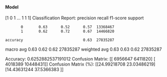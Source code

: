 #### Model
[1 0 1 ... 1 1 1]
Classification Report:
              precision    recall  f1-score   support

           0       0.63      0.52      0.57  13368467
           1       0.62      0.72      0.67  14466820

    accuracy                           0.63  27835287
   macro avg       0.63      0.62      0.62  27835287
weighted avg       0.63      0.63      0.62  27835287

Accuracy: 0.6252882537191012
Confusion Matrix:
[[ 6956647  6411820]
 [ 4018389 10448431]]
Confusion Matrix (%):
[[24.99218708 23.03486219]
 [14.43631244 37.5366383 ]]
